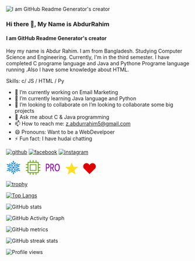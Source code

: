 ![I am GitHub Readme Generator's creator](https://scontent.frjh4-1.fna.fbcdn.net/v/t39.30808-6/250132408_3396355820591276_1024883617074375658_n.jpg?stp=dst-jpg_s600x600&_nc_cat=102&ccb=1-5&_nc_sid=174925&_nc_eui2=AeE_9orDo0lIonNjkaVuHCe8R6cRS-jPr3NHpxFL6M-vcxFoCfd-v9NLMFgwoVQfpAdJprmIT37XtewRyy8rGuvM&_nc_ohc=2zO3gRVKe3YAX9omwa8&_nc_ht=scontent.frjh4-1.fna&oh=00_AT-iEuPAitp6sjjqEjRilbdSftIUhbOm-mm929B_OaMPNA&oe=6266016B)

### Hi there 👋, My Name is AbdurRahim
#### I am GitHub Readme Generator's creator

Hey my name is Abdur Rahim. I am from Bangladesh. Studying Computer Science and Engineering. Currently, I'm in the third semester. I have completed C programe language and Java and Pythone Programe language running .Also I have some knowledge about HTML.

Skills: c/ JS / HTML / Py

- 🔭 I’m currently working on Email Marketing  
- 🌱 I’m currently learning Java language and Python 
- 👯 I’m looking to collaborate on  I’m looking to collaborate some big projects 
- 💬 Ask me about C & Java programming 
- 📫 How to reach me: z.abdurrahim5@gmail.com 
- 😄 Pronouns: Want to be a WebDevelpoer 
- ⚡ Fun fact: I have hudai chatting  


[<img src='https://cdn.jsdelivr.net/npm/simple-icons@3.0.1/icons/github.svg' alt='github' height='40'>](https://github.com/abdurrahim220)  [<img src='https://cdn.jsdelivr.net/npm/simple-icons@3.0.1/icons/facebook.svg' alt='facebook' height='40'>](https://www.facebook.com/https://www.facebook.com/royal.wd)  [<img src='https://cdn.jsdelivr.net/npm/simple-icons@3.0.1/icons/instagram.svg' alt='instagram' height='40'>](https://www.instagram.com/https://www.instagram.com/rahim.royal//)  

<a href='https://archiveprogram.github.com/'><img src='https://raw.githubusercontent.com/acervenky/animated-github-badges/master/assets/acbadge.gif' width='40' height='40'></a> <a href='https://docs.github.com/en/developers'><img src='https://raw.githubusercontent.com/acervenky/animated-github-badges/master/assets/devbadge.gif' width='40' height='40'></a> <a href='https://github.com/pricing'><img src='https://raw.githubusercontent.com/acervenky/animated-github-badges/master/assets/pro.gif' width='40' height='40'></a> <a href='https://stars.github.com/'><img src='https://raw.githubusercontent.com/acervenky/animated-github-badges/master/assets/starbadge.gif' width='35' height='35'></a> <a href='https://docs.github.com/en/github/supporting-the-open-source-community-with-github-sponsors'><img src='https://raw.githubusercontent.com/acervenky/animated-github-badges/master/assets/sponsorbadge.gif' width='35' height='35'></a> 

[![trophy](https://github-profile-trophy.vercel.app/?username=abdurrahim220)](https://github.com/ryo-ma/github-profile-trophy)

[![Top Langs](https://github-readme-stats.vercel.app/api/top-langs/?username=abdurrahim220)](https://github.com/anuraghazra/github-readme-stats)

![GitHub stats](https://github-readme-stats.vercel.app/api?username=abdurrahim220&show_icons=true)  

![GitHub Activity Graph](https://activity-graph.herokuapp.com/graph?username=abdurrahim220)  

![GitHub metrics](https://metrics.lecoq.io/abdurrahim220)  

![GitHub streak stats](https://github-readme-streak-stats.herokuapp.com/?user=abdurrahim220)  

![Profile views](https://gpvc.arturio.dev/abdurrahim220)  
